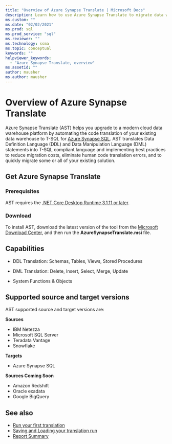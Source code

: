 ```yaml
---
title: "Overview of Azure Synapse Translate | Microsoft Docs"
description: Learn how to use Azure Synapse Translate to migrate data warehouses to Azure Synapse SQL
ms.custom: ""
ms.date: "02/02/2021"
ms.prod: sql
ms.prod_service: "sql"
ms.reviewer: ""
ms.technology: ssma
ms.topic: conceptual
keywords: ""
helpviewer_keywords: 
  - "Azure Synapse Translate, overview"
ms.assetid: ""
author: mausher
ms.author: mausher
---
```


# Overview of Azure Synapse Translate

Azure Synapse Translate (AST) helps you upgrade to a modern cloud data warehouse platform by automating the code translation of your existing data warehouse to T-SQL for [Azure Synapse SQL](https://aka.ms/synapse). AST translates Data Definition Language (DDL) and Data Manipulation Language (DML) statements into T-SQL compliant language and  implementing best practices to reduce migration costs, eliminate human code translation errors, and to quickly migrate some or all of your existing solution.

## Get Azure Synapse Translate

### Prerequisites

AST requires the [.NET Core Desktop Runtime 3.1.11 or later](https://dotnet.microsoft.com/download/dotnet-core/3.1).

### Download

To install AST, download the latest version of the tool from the [Microsoft Download Center](https://aka.ms/ast-download), and then run the **AzureSynapseTranslate.msi** file.

## Capabilities

- DDL Translation: Schemas, Tables, Views, Stored Procedures
  
- DML Translation: Delete, Insert, Select, Merge, Update

- System Functions & Objects



## Supported source and target versions

AST supported source and target versions are:

**Sources**

- IBM Netezza
- Microsoft SQL Server
- Teradata Vantage
- Snowflake

**Targets**

- Azure Synapse SQL

**Sources Coming Soon**
- Amazon Redshift
- Oracle exadata
- Google BigQuery

## See also
- [Run your first translation](../../synapse-translate/synapse-translate-assessment.md)
- [Saving and Loading your translation run](../../synapse-translate/save-load-assessment.md)
- [Report Summary](../../synapse-translate/report-generation.md)